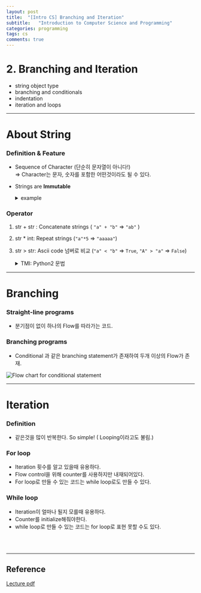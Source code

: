 ```yaml
---
layout: post
title:  "[Intro CS] Branching and Iteration"
subtitle:   "Introduction to Computer Science and Programming"
categories: programming
tags: cs
comments: true
---
```

# 2. Branching and Iteration
   - string object type
   - branching and conditionals
   - indentation 
   - iteration and loops

***

# About String
### Definition & Feature
   - Sequence of Character  (단순히 문자열이 아니다!)  
   ⇒ Character는 문자, 숫자를 포함한 어떤것이라도 될 수 있다. 

- Strings are **Immutable**
    
    <details> 
    <summary>example</summary>
    s = "hello"  <br />  <br />  
    
    try 1: s[0] = 'y'   ⇒  string인 s를 바꾸려고 접근  
    TypeError: 'str' object does not support item assignment 
    <br />  
    try 2: s = 'y' +s[1:len(s)]  ⇒ 기존 s와 "hello" 의 바인딩을 버리고 새로운 객체를 생성해서 바인딩  
    No error   <br />  

    
    ![schematic](https://swha0105.github.io/assets/intro_cs/image/lec_2_Untitled.png)
    </details>


### Operator
   1. str + str : Concatenate strings ( `"a" + "b"` ⇒ `"ab"` )
   2. str * int: Repeat strings (`"a"*5` ⇒ `"aaaaa"`)  
   3. str > str: Ascii code 넘버로 비교 (`"a" < "b"` ⇒ `True`, `"A" > "a"`  ⇒ `False`)

        <details> 
        <summary> TMI: Python2 문법</summary>  
        Python2에서는 ` '4' < 3` 의 결과는 `False`  였다.   <br />  
        Python3에서는 위와같은 표현은 `TypeError` 가 나오며 앞선 강의에서 나온 Static semantic이 틀렸다고 할 수 있다. 

        교과서에 말하기를 이러한 애매한 문법, 즉 Semantics가 좋지 않은 표현들은 현대 컴퓨터 언어에서 퇴출되고 있는 추세라고 한다.
        </details>

---

# Branching

### Straight-line programs

- 분기점이 없이 하나의 Flow를 따라가는 코드.

### Branching programs

- Conditional 과 같은 branching statement가 존재하여 두개 이상의 Flow가 존재.
  
![Flow chart for conditional statement ](https://swha0105.github.io/assets/intro_cs/image/lec_2_Untitled_1.png)

---

# Iteration

### Definition

   - 같은것을 많이 반복한다.  So simple!  ( Looping이라고도 불림.)

### For loop

   - Iteration 횟수를 알고 있을때 유용하다.
   - Flow control을 위해 counter를 사용하지만 내재되어있다.
   - For loop로 만들 수 있는 코드는 while loop로도 만들 수 있다.

### While loop

- Iteration이 얼마나 될지 모를때 유용하다.
- Counter를 initialize해줘야한다.
- while loop로 만들 수 있는 코드는 for loop로 표현 못할 수도 있다.

<br/>
<br/>

***

## Reference
[Lecture pdf](https://github.com/swha0105/swha0105.github.io/blob/gh-pages/assets/intro_cs/material/Lec2.pdf)  
